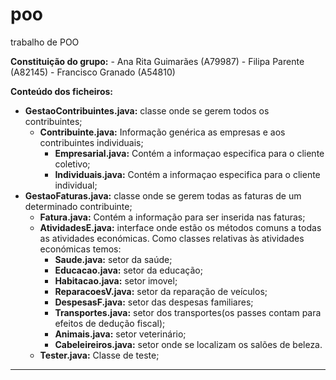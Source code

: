 
# poo
trabalho de POO

**Constituição do grupo:**
	- Ana Rita Guimarães (A79987)
	- Filipa Parente (A82145)
	- Francisco Granado (A54810)

**Conteúdo dos ficheiros:**
- **GestaoContribuintes.java:** classe onde se gerem todos os contribuintes;
	- **Contribuinte.java:** Informação genérica as empresas e aos contribuintes individuais;
		- **Empresarial.java:** Contém a informaçao especifica para o cliente coletivo;
  		- **Individuais.java:** Contém a informaçao especifica para o cliente individual;
- **GestaoFaturas.java:** classe onde se gerem todas as faturas de um determinado contribuinte;  	
  	- **Fatura.java:** Contém a informação para ser inserida nas faturas;
  	- **AtividadesE.java:** interface onde estão os métodos comuns a todas as atividades económicas. Como classes relativas às atividades económicas temos:
  		- **Saude.java:** setor da saúde;
  		- **Educacao.java:** setor da educação;
  		- **Habitacao.java:** setor imovel;
  		- **ReparacoesV.java:** setor da reparação de veículos;
  		- **DespesasF.java:** setor das despesas familiares;
  		- **Transportes.java:** setor dos transportes(os passes contam para efeitos de dedução fiscal);
  		- **Animais.java:** setor veterinário;
  		- **Cabeleireiros.java:** setor onde se localizam os salões de beleza.
  - **Tester.java:** Classe de teste;

----------------------------------------------------------------

